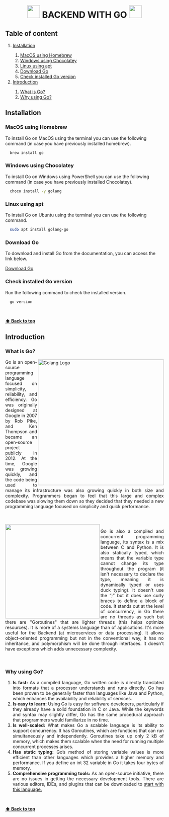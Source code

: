<div align="center">
  
  <h1>
    <img src="https://media.tenor.com/TCMWkxIkF9IAAAAi/dancing-gopher.gif" width=40> 
    BACKEND WITH GO
    <img src="https://media.tenor.com/TCMWkxIkF9IAAAAi/dancing-gopher.gif" width=40>
  </h1>
   
</div>

<div>
  <h2>Table of content</h2>
  <ol>
    <li>
      <a href="#installation"> Installation </a>
    </li>
    <ol>
      <li>
        <a href="#macos-using-homebrew">MacOS using Homebrew</a>
      </li>
      <li>
        <a href="#windows-using-chocolatey">Windows using Chocolatey</a>
      </li>
      <li>
        <a href="#linux-using-apt">Linux using apt</a>
      </li>
      <li>
        <a href="#download-go">Download Go</a>
      </li>
      <li>
        <a href="#check-installed-go-version">Check installed Go version</a>
      </li>
    </ol>
    <li>
      <a href="#introduction">Introduction</a>
    </li>
    <ol>
      <li>
        <a href="#what-is-go">What is Go?</a>
      </li>
      <li>
        <a href="#why-using-go">Why using Go?</a>
      </li>
    </ol>
  </ol>
</div>

<div>
  <h2>Installation</h2>  
  <h3>MacOS using Homebrew</h3>
  <p>To install Go on MacOS using the terminal you can use the following command (in case you have previously installed homebrew).</p>
</div>

```bash
  brew install go
```

<div>
  <h3>Windows using Chocolatey</h3>
  <p>To install Go on Windows using PowerShell you can use the following command (in case you have previously installed Chocolatey).</p>
</div>

```bash
  choco install -y golang
```

<div>
  <h3>Linux using apt</h3>
  <p>To install Go on Ubuntu using the terminal you can use the following command.</p>
</div>

```bash
  sudo apt install golang-go
```
<div>
  <h3>Download Go</h3>
  <p>To download and install Go from the documentation, you can access the link below.</p>
  <a href="https://go.dev/dl/">Download Go</a>
</div>

<div>
  <h3>Check installed Go version</h3>
  <p>Run the following command to check the installed version.</p>
</div>

```bash
  go version
```
<div>
  <br/>
</div>

**[⬆ Back to top](#table-of-content)**

<div align="justify">
  <h2>Introduction</h2>
  <h3>What is Go?</h3>
  <img align="right" src="https://openupthecloud.com/wp-content/uploads/2020/01/Golang.png" alt="Golang Logo" width=400/>
  <p>Go is an open-source programming language focused on simplicity, reliability, and efficiency. Go was originally designed at Google in 2007 by Rob Pike, and Ken Thompson and became an open-source project publicly in 2012. At the time, Google was growing quickly, and the code being used to manage its infrastructure was also growing quickly in both size and complexity. Programmers began to feel that this large and complex codebase was slowing them down so they decided that they needed a new programming language focused on simplicity and quick performance.

</p>
  <br> <br>
  <img align="left" src="https://fingers-site-production.s3.eu-central-1.amazonaws.com/uploads/images/szLui8773HimqPgfZcnOSt1jcqsUYcJlnaHepZ50.jpg" width=300/>
  <p>Go is also a compiled and concurrent programming language, its syntax is a mix between C and Python. It is also statically typed, which means that the variable type cannot change its type throughout the program (it isn't necessary to declare the type, meaning it is dynamically typed or uses duck typing). It doesn't use the “;” but it does use curly braces to define a block of code. It stands out at the level of concurrency, in Go there are no threads as such but there are "Goroutines" that are lighter threads (this helps optimize resources). It is more of a systems language than of applications. It's more useful for the Backend (at microservices or data processing). It allows object-oriented programming but not in the conventional way, it has no inheritance, and polymorphism will be done through interfaces. It doesn't have exceptions which adds unnecessary complexity.</p>
<br>
</div>

<div align="justify">
  <h3>Why using Go?</h3>
  <ol>
    <li><b>Is fast:</b> As a compiled language, Go written code is directly translated into formats that a processor understands and runs directly. Go has been proven to be generally faster than languages like Java and Python, which enhances the availability and reliability of services. </li>
    <li><b>Is easy to learn:</b> Using Go is easy for software developers, particularly if they already have a solid foundation in C or Java. While the keywords and syntax may slightly differ, Go has the same procedural approach that programmers would familiarize in no time. </li>
    <li><b>Is well-scaled:</b> What makes Go a scalable language is its ability to support concurrency. It has Goroutines, which are functions that can run simultaneously and independently. Goroutines take up only 2 kB of memory, which makes them scalable when the need for running multiple concurrent processes arises.</li>
    <li><b>Has static typing:</b> Go’s method of storing variable values is more efficient than other languages which provides a higher memory and performance. If you define an int 32 variable in Go it takes four bytes of memory.</li>
    <li><b>Comprehensive programming tools:</b> As an open-source initiative, there are no issues in getting the necessary development tools. There are various editors, IDEs, and plugins that can be downloaded to <a href="https://go.dev/wiki/IDEsAndTextEditorPlugins">start with this language.</a></li>
  </ol>
</div>

<div>
  <br/>
</div>

**[⬆ Back to top](#table-of-content)**
